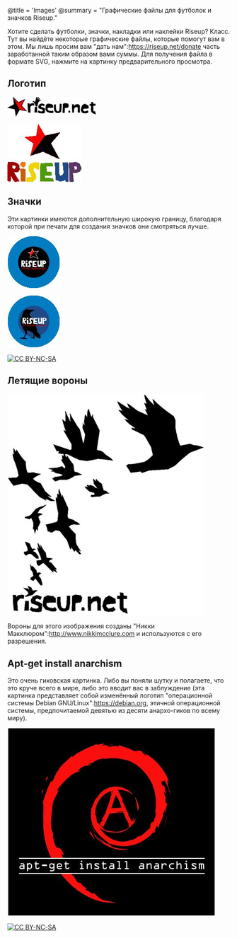 @title = 'Images'
@summary = "Графические файлы для футболок и значков Riseup."

Хотите сделать футболки, значки, накладки или наклейки Riseup? Класс. Тут вы найдёте некоторые графические файлы, которые помогут вам в этом. Мы лишь просим вам "дать нам":https://riseup.net/donate часть заработанной таким образом вами суммы. Для получения файла в формате SVG, нажмите на картинку предварительного просмотра.

## Логотип

[![riseup.net-inline_medium.jpg](riseup.net-inline_medium.jpg)](riseup.net-inline.svg)

[![riseup-rainbow_medium.jpg](riseup-rainbow_medium.jpg)](riseup-rainbow.svg)

## Значки

Эти картинки имеются дополнительную широкую границу, благодаря которой при печати для создания значков они смотряться лучше.

[![button-star_large.jpg](button-star_large.jpg)](button-star.svg)

[![button-crow_large.jpg](button-crow_large.jpg)](button-crow.svg)

[![CC BY-NC-SA](/assets/images/creative-commons-80x15.png)](https://creativecommons.org/licenses/by-nc-sa/3.0/)

## Летящие вороны

[![mcclure-crows_large.jpg](mcclure-crows_large.jpg)](mcclure-crows.svg)

Вороны для этого изображения созданы "Никки Макклюром":http://www.nikkimcclure.com и используются с его разрешения.

## Apt-get install anarchism

Это очень гиковская картинка. Либо вы поняли шутку и полагаете, что это круче всего в мире, либо это вводит вас в заблуждение (эта картинка представляет собой изменённый логотип "операционной системы Debian GNU/Linux":https://debian.org, этичной операционной системы, предпочитаемой девятью из десяти анархо-гиков по всему миру).

[![apt-get-install-anarchism_large.jpg](apt-get-install-anarchism_large.jpg)](apt-get-install-anarchism.svg)

[![CC BY-NC-SA](/assets/images/creative-commons-80x15.png)](https://creativecommons.org/licenses/by-nc-sa/3.0/)

